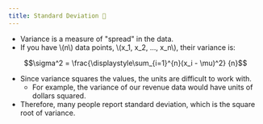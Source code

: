 ```yaml
---
title: Standard Deviation 🦕
---
```


- Variance is a measure of "spread" in the data.
- If you have \\(n\\) data points, \\(x_1, x_2, ..., x_n\\), their variance is:

$$\sigma^2 = \frac{\displaystyle\sum_{i=1}^{n}(x_i - \mu)^2} {n}$$

- Since variance squares the values, the units are difficult to work with.
  - For example, the variance of our revenue data would have units of dollars squared.
- Therefore, many people report standard deviation, which is the square root of variance.
